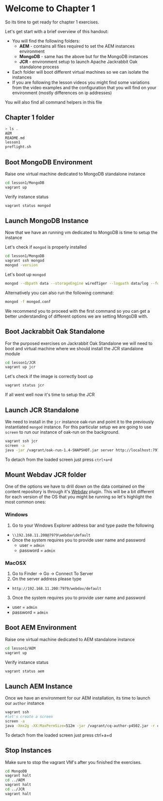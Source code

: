 # Welcome to Chapter 1

So its time to get ready for chapter 1 exercises.

Let's get start with a brief overview of this handout:
- You will find the following folders:
  - **AEM** - contains all files required to set the AEM instances environment
  - **MongoDB** - same has the above but for the MongoDB instances
  - **JCR** - environment setup to launch Apache Jackrabbit Oak standalone process
- Each folder will boot different virtual machines so we can isolate the instances
- If you are following the lesson videos you might find some variations from the video examples and the configuration that you will find on your environment (mostly differences on ip addresses)

You will also find all command helpers in this file

## Chapter 1 folder

```sh
> ls .
AEM
README.md
lesson1
preflight.sh
```

## Boot MongoDB Environment
Raise one virtual machine dedicated to MongoDB standalone instance
```bash
cd lesson1/MongoDB
vagrant up
```
Verify instance status
```bash
vagrant status mongod
```
## Launch MongoDB Instance
Now that we have an running vm dedicated to MongoDB is time to setup the instance

Let's check if `mongod` is properly installed
```bash
cd lesson1/MongoDB
vagrant ssh mongod
mongod -version
```
Let's boot up `mongod`
```bash
mongod --dbpath data --storageEngine wiredTiger --logpath data/log --fork
```
Alternatively you can also run the following command:
```bash
mongod -f mongod.conf
```
We recommend you to proceed with the first command so you can get a better understanding of different options we are setting MongoDB with.

## Boot Jackrabbit Oak Standalone
For the purposed exercises on Jackrabbit Oak Standalone we will need to boot and virtual machine where we  should install the JCR standalone module
```bash
cd lesson1/JCR
vagrant up jcr
```
Let's check if the image is correctly boot up
```bash
vagrant status jcr
```
If all went well now it's time to setup the JCR

## Launch JCR Standalone
We need to install in the `jcr` instance oak-run and point it to the previously instantiated `mongod` instance.
For this particular setup we are going to use `screen` to run our instance of oak-run on the background.
```bash
vagrant ssh jcr
screen -a
java -jar /vagrant/oak-run-1.4-SNAPSHOT.jar server http://localhost:7979 Oak-Mongo --db oak --host 192.168.11.100 --port 27017
```
To detach from the loaded screen just press `ctrl+a+d`

## Mount Webdav JCR folder
One of the options we have to drill down on the data contained on the content repository is through it's [Webdav][webdav] plugin.
This will be a bit different for each version of the OS that you might be running so let's highlight the most common ones:

### Windows
1. Go to your Windows Explorer address bar and type paste the following
  - `\\192.168.11.200@7979\webdav\default`
- Once the system requires you to provide user name and password
  - user = `admin`
  - password = `admin`

### MacOSX
1. Go to Finder -> Go -> Connect To Server
2. On the server address please type
  - `http://192.168.11.200:7979/webdav/default`
3. Once the system requires you to provide user name and password
  - user = `admin`
  - password = `admin`


## Boot AEM Environment
Raise one virtual machine dedicated to AEM standalone instance
```bash
cd lesson1/AEM
vagrant up
```
Verify instance status
```bash
vagrant status aem
```

## Launch AEM Instance
Once we have an environment for our AEM installation, its time to launch our `author` instance

```bash
vagrant ssh
#let's create a screen
screen -a
java -Xmx2g -XX:MaxPermSize=512m -jar /vagrant/cq-author-p4502.jar -r crx3,crx3mongo -Doak.mongo.uri="mongodb://192.168.11.100:27017"
```
To detach from the loaded screen just press ctrl+a+d

## Stop Instances
Make sure to stop the vagrant VM's after you finished the exercises.
```bash
cd MongoDB
vagrant halt
cd ../AEM
vagrant halt
cd ../JCR
vagrant halt
```


[webdav]: https://en.wikipedia.org/wiki/WebDAV
